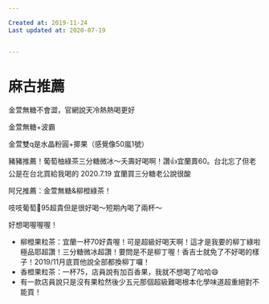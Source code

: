 ```yaml
---

Created at: 2019-11-24
Last updated at: 2020-07-19


---
```


# 麻古推薦


金萱無糖不會澀，官網說天冷熱熱喝更好

金萱無糖+波霸

金萱雙q是水晶粉圓+揶果（感覺像50嵐1號）

豬豬推薦！葡萄柚綠茶三分糖微冰～夭壽好喝啊！讚👍宜蘭賣60。台北忘了但老公是在台北買給我喝的
2020.7.19 宜蘭買三分糖老公說很酸

阿兄推薦：金萱無糖&柳橙綠茶！

吱吱葡萄🍇95超貴但是很好喝～短期內喝了兩杯～

好想喝喔喔喔！

* 柳橙果粒茶：宜蘭一杯70好貴喔！可是超級好喝天啊！這才是我要的柳丁綠啦極品耶超讚！三分糖微冰超讚！要問是不是柳丁喔！香吉士就免了不好喝的樣子！2019/11月底買他說全部都換柳丁囉！
* 香橙果粒茶：一杯75，店員說有加百香果，我就不想喝了哈哈😄
* 有一款店員說只是沒有果粒然後少五元那個超級難喝根本化學味道超重絕對不能買！

